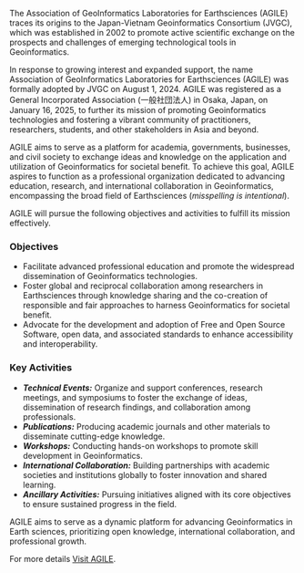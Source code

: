 The Association of GeoInformatics Laboratories for Earthsciences (AGILE) traces its origins to the Japan-Vietnam Geoinformatics Consortium (JVGC), which was established in 2002 to promote active scientific exchange on the prospects and challenges of emerging technological tools in Geoinformatics.

In response to growing interest and expanded support, the name Association of GeoInformatics Laboratories for Earthsciences (AGILE) was formally adopted by JVGC on August 1, 2024. AGILE was registered as a General Incorporated Association (一般社団法人) in Osaka, Japan, on January 16, 2025, to further its mission of promoting Geoinformatics technologies and fostering a vibrant community of practitioners, researchers, students, and other stakeholders in Asia and beyond.

AGILE aims to serve as a platform for academia, governments, businesses, and civil society to exchange ideas and knowledge on the application and utilization of Geoinformatics for societal benefit. To achieve this goal, AGILE aspires to function as a professional organization dedicated to advancing education, research, and international collaboration in Geoinformatics, encompassing the broad field of Earthsciences (*misspelling is intentional*).

AGILE will pursue the following objectives and activities to fulfill its mission effectively.

### Objectives

- Facilitate advanced professional education and promote the widespread dissemination of Geoinformatics technologies.
- Foster global and reciprocal collaboration among researchers in Earthsciences through knowledge sharing and the co-creation of responsible and fair approaches to harness Geoinformatics for societal benefit.
- Advocate for the development and adoption of Free and Open Source Software, open data, and associated standards to enhance accessibility and interoperability.

### Key Activities

- ***Technical Events:*** Organize and support conferences, research meetings, and symposiums to foster the exchange of ideas, dissemination of research findings, and collaboration among professionals.
- ***Publications:*** Producing academic journals and other materials to disseminate cutting-edge knowledge.
- ***Workshops:*** Conducting hands-on workshops to promote skill development in Geoinformatics.
- ***International Collaboration:*** Building partnerships with academic societies and institutions globally to foster innovation and shared learning.
- ***Ancillary Activities:*** Pursuing initiatives aligned with its core objectives to ensure sustained progress in the field.


AGILE aims to serve as a dynamic platform for advancing Geoinformatics in Earth sciences, prioritizing open knowledge, international collaboration, and professional growth.

For more details [Visit AGILE](https://theagile.earth).
